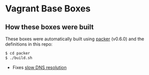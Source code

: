 # Vagrant Base Boxes

## How these boxes were built

These boxes were automatically built using [packer](http://www.packer.io) (v0.6.0) and the definitions in this repo:

```sh
$ cd packer
$ ./build.sh
```

- Fixes [slow DNS resolution](https://github.com/NREL/vagrant-boxes/issues/5)
